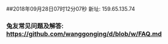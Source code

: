 ##2018年09月28日07时12分07秒 新址: 159.65.135.74
### 兔友常见问题及解答: https://github.com/wanggonging/d/blob/w/FAQ.md
